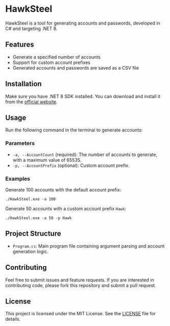 ﻿# HawkSteel

HawkSteel is a tool for generating accounts and passwords, developed in C# and targeting .NET 8.

## Features

- Generate a specified number of accounts
- Support for custom account prefixes
- Generated accounts and passwords are saved as a CSV file

## Installation

Make sure you have .NET 8 SDK installed. You can download and install it from the [official website](https://dotnet.microsoft.com/download/dotnet/8.0).

## Usage

Run the following command in the terminal to generate accounts:

### Parameters

- `-a, --AccountCount` (required): The number of accounts to generate, with a maximum value of 65535.
- `-p, --AccountPrefix` (optional): Custom account prefix.

### Examples

Generate 100 accounts with the default account prefix:

`./HawkSteel.exe -a 100`


Generate 50 accounts with a custom account prefix `Hawk`:

`./HawkSteel.exe -a 50 -p Hawk`


## Project Structure

- `Program.cs`: Main program file containing argument parsing and account generation logic.

## Contributing

Feel free to submit issues and feature requests. If you are interested in contributing code, please fork this repository and submit a pull request.

## License

This project is licensed under the MIT License. See the [LICENSE](LICENSE) file for details.
